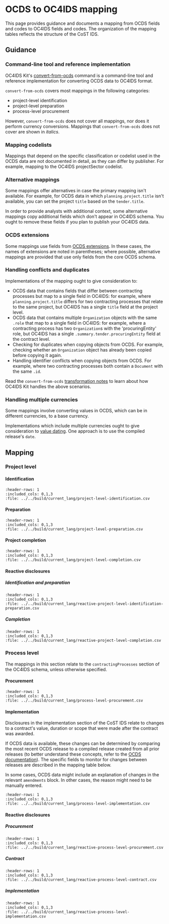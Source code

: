 # OCDS to OC4IDS mapping

<style>
.wy-nav-content {
  max-width: 1200px;
}
</style>

This page provides guidance and documents a mapping from OCDS fields and codes to OC4IDS fields and codes. The organization of the mapping tables reflects the structure of the CoST IDS.

## Guidance

### Command-line tool and reference implementation

OC4IDS Kit's [convert-from-ocds](https://oc4idskit.readthedocs.io/en/latest/cli.html#convert-from-ocds) command is a command-line tool and reference implementation for converting OCDS data to OC4IDS format.

`convert-from-ocds` covers most mappings in the following categories:

* project-level identification
* project-level preparation
* process-level procurement

However, `convert-from-ocds` does not cover all mappings, nor does it perform currency conversions. Mappings that `convert-from-ocds` does not cover are shown in *italics*.

### Mapping codelists

Mappings that depend on the specific classification or codelist used in the OCDS data are not documented in detail, as they can differ by publisher. For example, mapping to the OC4IDS projectSector codelist.

### Alternative mappings

Some mappings offer alternatives in case the primary mapping isn't available. For example, for OCDS data in which `planning.project.title` isn't available, you can set the project `title` based on the `tender.title`.

In order to provide analysts with additional context, some alternative mappings copy additional fields which don't appear in OC4IDS schema. You ought to remove these fields if you plan to publish your OC4IDS data.

### OCDS extensions

Some mappings use fields from [OCDS extensions](https://standard.open-contracting.org/latest/en/guidance/map/extensions/#extensions). In these cases, the names of extensions are noted in parentheses; where possible, alternative mappings are provided that use only fields from the core OCDS schema.

### Handling conflicts and duplicates

Implementations of the mapping ought to give consideration to:

* OCDS data that contains fields that differ between contracting processes but map to a single field in OC4IDS: for example, where `planning.project.title` differs for two contracting processes that relate to the same project, but OC4IDS has a single `title` field at the project level.
* OCDS data that contains multiple `Organization` objects with the same `.role` that map to a single field in OC4IDS: for example, where a contracting process has two `Organization`s with the 'procuringEntity' role, but OC4IDS has a single `.summary.tender.procuringEntity` field at the contract level.
* Checking for duplicates when copying objects from OCDS. For example, checking whether an `Organization` object has already been copied before copying it again.
* Handling identifier conflicts when copying objects from OCDS. For example, where two contracting processes both contain a ``Document`` with the same `.id`.

Read the `convert-from-ocds` [transformation notes](https://oc4idskit.readthedocs.io/en/latest/cli.html#transformation-notes) to learn about how OC4IDS Kit handles the above scenarios.

### Handling multiple currencies

Some mappings involve converting values in OCDS, which can be in different currencies, to a base currency.

Implementations which include multiple currencies ought to give consideration to [value dating](https://en.wikipedia.org/wiki/Value_date). One approach is to use the compiled release's `date`.

## Mapping

### Project level

#### Identification

```{csv-table-no-translate}
:header-rows: 1
:included_cols: 0,1,3
:file: ../../build/current_lang/project-level-identification.csv
```

#### Preparation

```{csv-table-no-translate}
:header-rows: 1
:included_cols: 0,1,3
:file: ../../build/current_lang/project-level-preparation.csv
```

#### Project completion

```{csv-table-no-translate}
:header-rows: 1
:included_cols: 0,1,3
:file: ../../build/current_lang/project-level-completion.csv
```

#### Reactive disclosures

##### Identification and preparation

```{csv-table-no-translate}
:header-rows: 1
:included_cols: 0,1,3
:file: ../../build/current_lang/reactive-project-level-identification-preparation.csv
```

##### Completion

```{csv-table-no-translate}
:header-rows: 1
:included_cols: 0,1,3
:file: ../../build/current_lang/reactive-project-level-completion.csv
```

### Process level

The mappings in this section relate to the `contractingProcesses` section of the OC4IDS schema, unless otherwise specified.

#### Procurement

```{csv-table-no-translate}
:header-rows: 1
:included_cols: 0,1,3
:file: ../../build/current_lang/process-level-procurement.csv
```

#### Implementation

Disclosures in the implementation section of the CoST IDS relate to changes to a contract's value, duration or scope that were made after the contract was awarded.

If OCDS data is available, these changes can be determined by comparing the most recent OCDS release to a compiled release created from all prior releases (to better understand these concepts, refer to the [OCDS documentation](https://standard.open-contracting.org/1.1/en/getting_started/releases_and_records/)). The specific fields to monitor for changes between releases are described in the mapping table below.

In some cases, OCDS data might include an explanation of changes in the relevant `amendments` block. In other cases, the reason might need to be manually entered.

```{csv-table-no-translate}
:header-rows: 1
:included_cols: 0,1,3
:file: ../../build/current_lang/process-level-implementation.csv
```

#### Reactive disclosures

##### Procurement

```{csv-table-no-translate}
:header-rows: 1
:included_cols: 0,1,3
:file: ../../build/current_lang/reactive-process-level-procurement.csv
```

##### Contract

```{csv-table-no-translate}
:header-rows: 1
:included_cols: 0,1,3
:file: ../../build/current_lang/reactive-process-level-contract.csv
```

##### Implementation

```{csv-table-no-translate}
:header-rows: 1
:included_cols: 0,1,3
:file: ../../build/current_lang/reactive-process-level-implementation.csv
```
